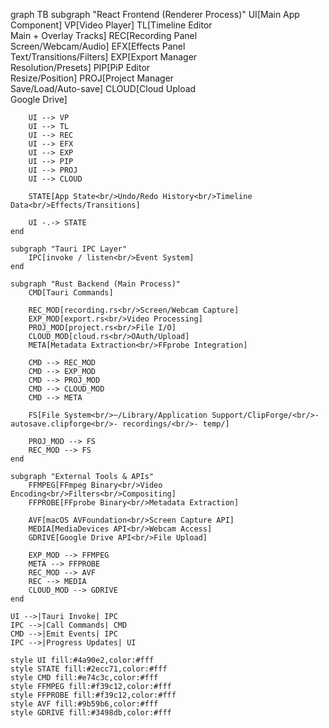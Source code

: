graph TB
    subgraph "React Frontend (Renderer Process)"
        UI[Main App Component]
        VP[Video Player]
        TL[Timeline Editor<br/>Main + Overlay Tracks]
        REC[Recording Panel<br/>Screen/Webcam/Audio]
        EFX[Effects Panel<br/>Text/Transitions/Filters]
        EXP[Export Manager<br/>Resolution/Presets]
        PIP[PiP Editor<br/>Resize/Position]
        PROJ[Project Manager<br/>Save/Load/Auto-save]
        CLOUD[Cloud Upload<br/>Google Drive]
        
        UI --> VP
        UI --> TL
        UI --> REC
        UI --> EFX
        UI --> EXP
        UI --> PIP
        UI --> PROJ
        UI --> CLOUD
        
        STATE[App State<br/>Undo/Redo History<br/>Timeline Data<br/>Effects/Transitions]
        
        UI -.-> STATE
    end
    
    subgraph "Tauri IPC Layer"
        IPC[invoke / listen<br/>Event System]
    end
    
    subgraph "Rust Backend (Main Process)"
        CMD[Tauri Commands]
        
        REC_MOD[recording.rs<br/>Screen/Webcam Capture]
        EXP_MOD[export.rs<br/>Video Processing]
        PROJ_MOD[project.rs<br/>File I/O]
        CLOUD_MOD[cloud.rs<br/>OAuth/Upload]
        META[Metadata Extraction<br/>FFprobe Integration]
        
        CMD --> REC_MOD
        CMD --> EXP_MOD
        CMD --> PROJ_MOD
        CMD --> CLOUD_MOD
        CMD --> META
        
        FS[File System<br/>~/Library/Application Support/ClipForge/<br/>- autosave.clipforge<br/>- recordings/<br/>- temp/]
        
        PROJ_MOD --> FS
        REC_MOD --> FS
    end
    
    subgraph "External Tools & APIs"
        FFMPEG[FFmpeg Binary<br/>Video Encoding<br/>Filters<br/>Compositing]
        FFPROBE[FFprobe Binary<br/>Metadata Extraction]
        
        AVF[macOS AVFoundation<br/>Screen Capture API]
        MEDIA[MediaDevices API<br/>Webcam Access]
        GDRIVE[Google Drive API<br/>File Upload]
        
        EXP_MOD --> FFMPEG
        META --> FFPROBE
        REC_MOD --> AVF
        REC --> MEDIA
        CLOUD_MOD --> GDRIVE
    end
    
    UI -->|Tauri Invoke| IPC
    IPC -->|Call Commands| CMD
    CMD -->|Emit Events| IPC
    IPC -->|Progress Updates| UI
    
    style UI fill:#4a90e2,color:#fff
    style STATE fill:#2ecc71,color:#fff
    style CMD fill:#e74c3c,color:#fff
    style FFMPEG fill:#f39c12,color:#fff
    style FFPROBE fill:#f39c12,color:#fff
    style AVF fill:#9b59b6,color:#fff
    style GDRIVE fill:#3498db,color:#fff